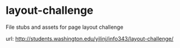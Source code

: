 layout-challenge
================

File stubs and assets for page layout challenge

url: http://students.washington.edu/yilinj/info343/layout-challenge/